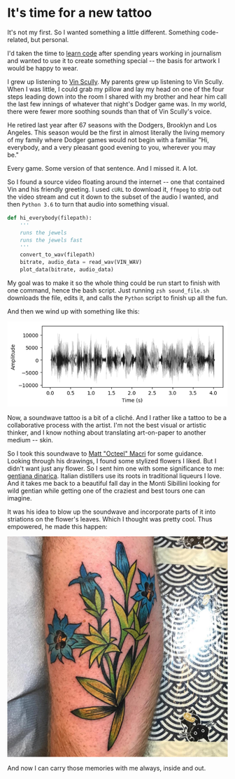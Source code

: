 # It's time for a new tattoo

It's not my first. So I wanted something a little different. Something code-related, but personal.

I'd taken the time to [learn code](https://georgerede.wordpress.com/2017/08/23/a-writer-writes-always/) after spending years working in journalism and wanted to use it to create something special -- the basis for artwork I would be happy to wear.

I grew up listening to [Vin Scully](https://www.sbnation.com/longform/2014/6/2/5764256/vin-scully-career-retrospective-dodgers-broadcaster-profile). My parents grew up listening to Vin Scully. When I was little, I could grab my pillow and lay my head on one of the four steps leading down into the room I shared with my brother and hear him call the last few innings of whatever that night's Dodger game was. In my world, there were fewer more soothing sounds than that of Vin Scully's voice.

He retired last year after 67 seasons with the Dodgers, Brooklyn and Los Angeles. This season would be the first in almost literally the living memory of my family where Dodger games would not begin with a familiar "Hi, everybody, and a very pleasant good evening to you, wherever you may be."

Every game. Some version of that sentence. And I missed it. A lot.

So I found a source video floating around the internet -- one that contained Vin and his friendly greeting. I used `cURL` to download it, `ffmpeg` to strip out the video stream and cut it down to the subset of the audio I wanted, and then `Python 3.6` to turn that audio into something visual.

```python
def hi_everybody(filepath):
    '''
    runs the jewels
    runs the jewels fast
    '''
    convert_to_wav(filepath)
    bitrate, audio_data = read_wav(VIN_WAV)
    plot_data(bitrate, audio_data)
```

My goal was to make it so the whole thing could be run start to finish with one command, hence the bash script. Just running `zsh sound_file.sh` downloads the file, edits it, and calls the `Python` script to finish up all the fun.

And then we wind up with something like this:

![soundwave]

Now, a soundwave tattoo is a bit of a cliché. And I rather like a tattoo to be a collaborative process with the artist. I'm not the best visual or artistic thinker, and I know nothing about translating art-on-paper to another medium -- skin.

So I took this soundwave to [Matt "Octeel" Macri](https://www.instagram.com/octeeltattoo/) for some guidance. Looking through his drawings, I found some stylized flowers I liked. But I didn't want just any flower. So I sent him one with some significance to me: [gentiana dinarica](https://api.tela-botanica.org/img:000052354CRS.jpg). Italian distillers use its roots in traditional liqueurs I love. And it takes me back to a beautiful fall day in the Monti Sibillini looking for wild gentian while getting one of the craziest and best tours one can imagine.

It was his idea to blow up the soundwave and incorporate parts of it into striations on the flower's leaves. Which I thought was pretty cool. Thus empowered, he made this happen:

![tattoo]

And now I can carry those memories with me always, inside and out.

[soundwave]:https://raw.githubusercontent.com/thejqs/sound_tattoo/master/vin.png
[tattoo]:https://github.com/thejqs/sound_tattoo/blob/master/av_files/tattoo.jpg

